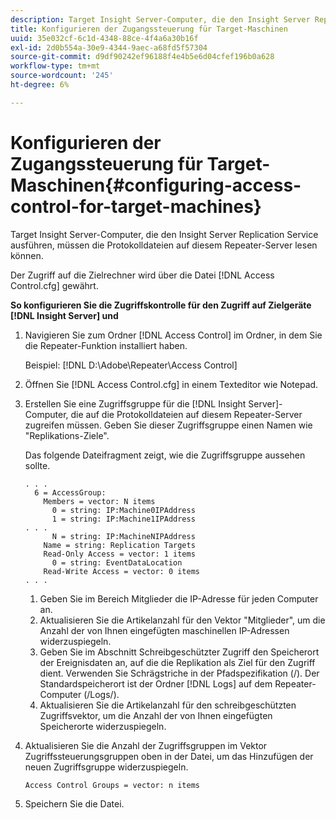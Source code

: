 ```yaml
---
description: Target Insight Server-Computer, die den Insight Server Replication Service ausführen, müssen die Protokolldateien auf diesem Repeater-Server lesen können.
title: Konfigurieren der Zugangssteuerung für Target-Maschinen
uuid: 35e032cf-6c1d-4348-88ce-4f4a6a30b16f
exl-id: 2d0b554a-30e9-4344-9aec-a68fd5f57304
source-git-commit: d9df90242ef96188f4e4b5e6d04cfef196b0a628
workflow-type: tm+mt
source-wordcount: '245'
ht-degree: 6%

---
```


# Konfigurieren der Zugangssteuerung für Target-Maschinen{#configuring-access-control-for-target-machines}

Target Insight Server-Computer, die den Insight Server Replication Service ausführen, müssen die Protokolldateien auf diesem Repeater-Server lesen können.

Der Zugriff auf die Zielrechner wird über die Datei [!DNL Access Control.cfg] gewährt.

**So konfigurieren Sie die Zugriffskontrolle für den Zugriff auf Zielgeräte  [!DNL Insight Server] und**

1. Navigieren Sie zum Ordner [!DNL Access Control] im Ordner, in dem Sie die Repeater-Funktion installiert haben.

   Beispiel: [!DNL D:\Adobe\Repeater\Access Control]

1. Öffnen Sie [!DNL Access Control.cfg] in einem Texteditor wie Notepad.
1. Erstellen Sie eine Zugriffsgruppe für die [!DNL Insight Server]-Computer, die auf die Protokolldateien auf diesem Repeater-Server zugreifen müssen. Geben Sie dieser Zugriffsgruppe einen Namen wie &quot;Replikations-Ziele&quot;.

   Das folgende Dateifragment zeigt, wie die Zugriffsgruppe aussehen sollte.

   ```
   . . . 
     6 = AccessGroup: 
       Members = vector: N items 
         0 = string: IP:Machine0IPAddress 
         1 = string: IP:Machine1IPAddress 
   . . . 
         N = string: IP:MachineNIPAddress 
       Name = string: Replication Targets 
       Read-Only Access = vector: 1 items 
         0 = string: EventDataLocation 
       Read-Write Access = vector: 0 items 
   . . .
   ```

   1. Geben Sie im Bereich Mitglieder die IP-Adresse für jeden Computer an.
   1. Aktualisieren Sie die Artikelanzahl für den Vektor &quot;Mitglieder&quot;, um die Anzahl der von Ihnen eingefügten maschinellen IP-Adressen widerzuspiegeln.
   1. Geben Sie im Abschnitt Schreibgeschützter Zugriff den Speicherort der Ereignisdaten an, auf die die Replikation als Ziel für den Zugriff dient. Verwenden Sie Schrägstriche in der Pfadspezifikation (/). Der Standardspeicherort ist der Ordner [!DNL Logs] auf dem Repeater-Computer (/Logs/).
   1. Aktualisieren Sie die Artikelanzahl für den schreibgeschützten Zugriffsvektor, um die Anzahl der von Ihnen eingefügten Speicherorte widerzuspiegeln.

1. Aktualisieren Sie die Anzahl der Zugriffsgruppen im Vektor Zugriffssteuerungsgruppen oben in der Datei, um das Hinzufügen der neuen Zugriffsgruppe widerzuspiegeln.

   ```
   Access Control Groups = vector: n items
   ```

1. Speichern Sie die Datei.
